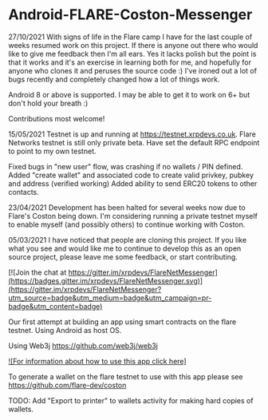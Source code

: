 # Android-FLARE-Coston-Messenger
27/10/2021
With signs of life in the Flare camp I have for the last couple of weeks resumed work on this project.
If there is anyone out there who would like to give me feedback then I'm all ears. Yes it lacks polish
but the point is that it works and it's an exercise in learning both for me, and hopefully for anyone
who clones it and peruses the source code :)
I've ironed out a lot of bugs recently and completely changed how a lot of things work.               

Android 8 or above is supported. I may be able to get it to work on 6+ but don't hold your breath :)

Contributions most welcome!

15/05/2021
Testnet is up and running at https://testnet.xrpdevs.co.uk. Flare Networks testnet is still only private beta.
Have set the default RPC endpoint to point to my own testnet.

Fixed bugs in "new user" flow, was crashing if no wallets / PIN defined.
Added "create wallet" and associated code to create valid privkey, pubkey and address (verified working)
Added ability to send ERC20 tokens to other contacts.

23/04/2021
Development has been halted for several weeks now due to Flare's Coston being down.
I'm considering running a private testnet myself to enable myself (and possibly others) to continue working with Coston.

05/03/2021
I have noticed that people are cloning this project. If you like what you see and would like me to continue to develop this as
an open source project, please leave me some feedback, or start contributing.

[![Join the chat at https://gitter.im/xrpdevs/FlareNetMessenger](https://badges.gitter.im/xrpdevs/FlareNetMessenger.svg)](https://gitter.im/xrpdevs/FlareNetMessenger?utm_source=badge&utm_medium=badge&utm_campaign=pr-badge&utm_content=badge)

Our first attempt at building an app using smart contracts on the flare testnet. Using Android as host OS.

Using Web3j 
https://github.com/web3j/web3j

[![For information about how to use this app click here]](https://xrpdevs.co.uk/2021/02/15/updates-to-flarenetmessenger/)


To generate a wallet on the flare testnet to use with this app please see
https://github.com/flare-dev/coston

TODO: Add "Export to printer" to wallets activity for making hard copies of wallets.